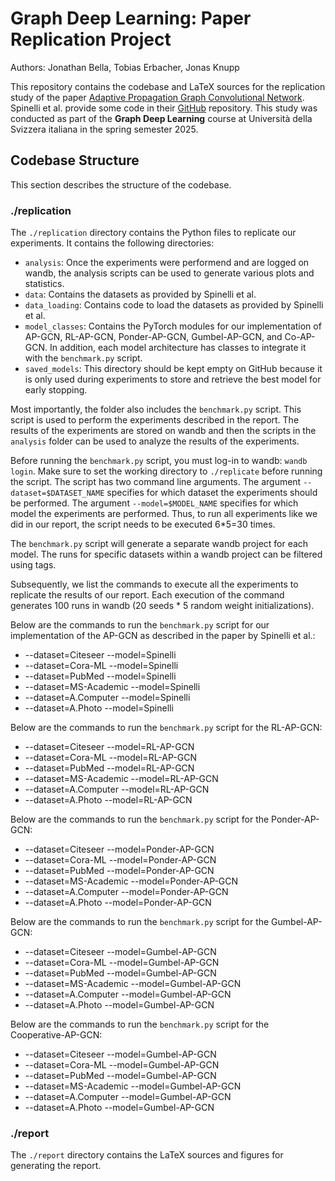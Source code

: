 # Graph Deep Learning: Paper Replication Project
Authors: Jonathan Bella, Tobias Erbacher, Jonas Knupp

This repository contains the codebase and LaTeX sources for the replication study of the paper [Adaptive Propagation Graph Convolutional Network](https://arxiv.org/abs/2002.10306). Spinelli et al. provide some code in their [GitHub](https://github.com/spindro/AP-GCN) repository. This study was conducted as part of the **Graph Deep Learning** course at Università della Svizzera italiana in the spring semester 2025.

## Codebase Structure
This section describes the structure of the codebase.

### ./replication
The `./replication` directory contains the Python files to replicate our experiments. It contains the following directories:
- `analysis`: Once the experiments were performend and are logged on wandb, the analysis scripts can be used to generate various plots and statistics.
- `data`: Contains the datasets as provided by Spinelli et al.
- `data_loading`: Contains code to load the datasets as provided by Spinelli et al.
- `model_classes`: Contains the PyTorch modules for our implementation of AP-GCN, RL-AP-GCN, Ponder-AP-GCN, Gumbel-AP-GCN, and Co-AP-GCN. In addition, each model architecture has classes to integrate it with the `benchmark.py` script.
- `saved_models`: This directory should be kept empty on GitHub because it is only used during experiments to store and retrieve the best model for early stopping.

Most importantly, the folder also includes the `benchmark.py` script. This script is used to perform the experiments described in the report. The results of the experiments are stored on wandb and then the scripts in the `analysis` folder can be used to analyze the results of the experiments.

Before running the `benchmark.py` script, you must log-in to wandb: `wandb login`. Make sure to set the working directory to `./replicate` before running the script. The script has two command line arguments. The argument `--dataset=$DATASET_NAME` specifies for which dataset the experiments should be performed. The argument `--model=$MODEL_NAME` specifies for which model the experiments are performed. Thus, to run all experiments like we did in our report, the script needs to be executed 6*5=30 times.

The `benchmark.py` script will generate a separate wandb project for each model. The runs for specific datasets within a wandb project can be filtered using tags.

Subsequently, we list the commands to execute all the experiments to replicate the results of our report. Each execution of the command generates 100 runs in wandb (20 seeds * 5 random weight initializations).

Below are the commands to run the `benchmark.py` script for our implementation of the AP-GCN as described in the paper by Spinelli et al.:
* --dataset=Citeseer --model=Spinelli 
* --dataset=Cora-ML --model=Spinelli
* --dataset=PubMed --model=Spinelli 
* --dataset=MS-Academic --model=Spinelli 
* --dataset=A.Computer --model=Spinelli
* --dataset=A.Photo --model=Spinelli

Below are the commands to run the `benchmark.py` script for the RL-AP-GCN:
* --dataset=Citeseer --model=RL-AP-GCN 
* --dataset=Cora-ML --model=RL-AP-GCN  
* --dataset=PubMed --model=RL-AP-GCN  
* --dataset=MS-Academic --model=RL-AP-GCN  
* --dataset=A.Computer --model=RL-AP-GCN  
* --dataset=A.Photo --model=RL-AP-GCN  

Below are the commands to run the `benchmark.py` script for the Ponder-AP-GCN:
* --dataset=Citeseer --model=Ponder-AP-GCN 
* --dataset=Cora-ML --model=Ponder-AP-GCN 
* --dataset=PubMed --model=Ponder-AP-GCN 
* --dataset=MS-Academic --model=Ponder-AP-GCN 
* --dataset=A.Computer --model=Ponder-AP-GCN 
* --dataset=A.Photo --model=Ponder-AP-GCN 

Below are the commands to run the `benchmark.py` script for the Gumbel-AP-GCN:
* --dataset=Citeseer --model=Gumbel-AP-GCN 
* --dataset=Cora-ML --model=Gumbel-AP-GCN 
* --dataset=PubMed --model=Gumbel-AP-GCN 
* --dataset=MS-Academic --model=Gumbel-AP-GCN 
* --dataset=A.Computer --model=Gumbel-AP-GCN 
* --dataset=A.Photo --model=Gumbel-AP-GCN

Below are the commands to run the `benchmark.py` script for the Cooperative-AP-GCN:
* --dataset=Citeseer --model=Gumbel-AP-GCN 
* --dataset=Cora-ML --model=Gumbel-AP-GCN 
* --dataset=PubMed --model=Gumbel-AP-GCN 
* --dataset=MS-Academic --model=Gumbel-AP-GCN 
* --dataset=A.Computer --model=Gumbel-AP-GCN 
* --dataset=A.Photo --model=Gumbel-AP-GCN 

### ./report
The `./report` directory contains the LaTeX sources and figures for generating the report.
